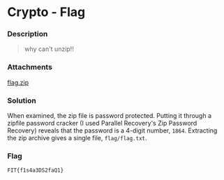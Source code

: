 # Crypto - Flag

### Description

> why can't unzip!!

### Attachments

[flag.zip](flag.zip)

### Solution

When examined, the zip file is password protected. Putting it through a zipfile
password cracker (I used Parallel Recovery's Zip Password Recovery) reveals that
the password is a 4-digit number, `1864`. Extracting the zip archive gives a
single file, `flag/flag.txt`.

### Flag

    FIT{f1s4a3DS2faQ1}
